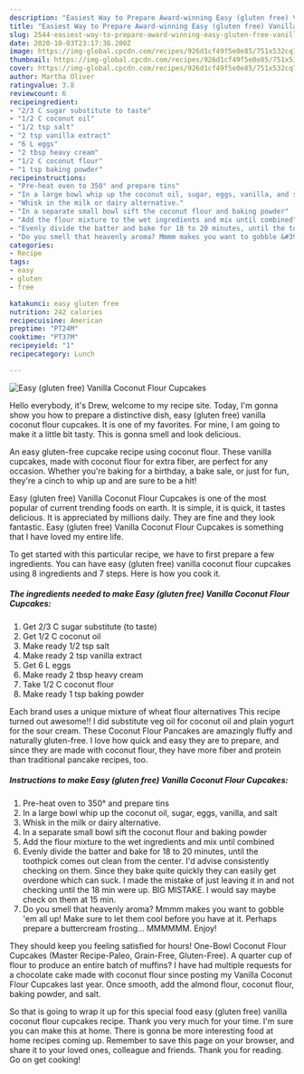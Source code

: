 ```yaml
---
description: "Easiest Way to Prepare Award-winning Easy (gluten free) Vanilla Coconut Flour Cupcakes"
title: "Easiest Way to Prepare Award-winning Easy (gluten free) Vanilla Coconut Flour Cupcakes"
slug: 2544-easiest-way-to-prepare-award-winning-easy-gluten-free-vanilla-coconut-flour-cupcakes
date: 2020-10-03T23:17:38.200Z
image: https://img-global.cpcdn.com/recipes/926d1cf49f5e0e85/751x532cq70/easy-gluten-free-vanilla-coconut-flour-cupcakes-recipe-main-photo.jpg
thumbnail: https://img-global.cpcdn.com/recipes/926d1cf49f5e0e85/751x532cq70/easy-gluten-free-vanilla-coconut-flour-cupcakes-recipe-main-photo.jpg
cover: https://img-global.cpcdn.com/recipes/926d1cf49f5e0e85/751x532cq70/easy-gluten-free-vanilla-coconut-flour-cupcakes-recipe-main-photo.jpg
author: Martha Oliver
ratingvalue: 3.8
reviewcount: 6
recipeingredient:
- "2/3 C sugar substitute to taste"
- "1/2 C coconut oil"
- "1/2 tsp salt"
- "2 tsp vanilla extract"
- "6 L eggs"
- "2 tbsp heavy cream"
- "1/2 C coconut flour"
- "1 tsp baking powder"
recipeinstructions:
- "Pre-heat oven to 350° and prepare tins"
- "In a large bowl whip up the coconut oil, sugar, eggs, vanilla, and salt"
- "Whisk in the milk or dairy alternative."
- "In a separate small bowl sift the coconut flour and baking powder"
- "Add the flour mixture to the wet ingredients and mix until combined"
- "Evenly divide the batter and bake for 18 to 20 minutes, until the toothpick comes out clean from the center. I&#39;d advise consistently checking on them. Since they bake quite quickly they can easily get overdone which can suck. I made the mistake of just leaving it in and not checking until the 18 min were up. BIG MISTAKE. I would say maybe check on them at 15 min."
- "Do you smell that heavenly aroma? Mmmm makes you want to gobble &#39;em all up! Make sure to let them cool before you have at it. Perhaps prepare a buttercream frosting... MMMMMM. Enjoy!"
categories:
- Recipe
tags:
- easy
- gluten
- free

katakunci: easy gluten free 
nutrition: 242 calories
recipecuisine: American
preptime: "PT24M"
cooktime: "PT37M"
recipeyield: "1"
recipecategory: Lunch

---
```



![Easy (gluten free) Vanilla Coconut Flour Cupcakes](https://img-global.cpcdn.com/recipes/926d1cf49f5e0e85/751x532cq70/easy-gluten-free-vanilla-coconut-flour-cupcakes-recipe-main-photo.jpg)

Hello everybody, it's Drew, welcome to my recipe site. Today, I'm gonna show you how to prepare a distinctive dish, easy (gluten free) vanilla coconut flour cupcakes. It is one of my favorites. For mine, I am going to make it a little bit tasty. This is gonna smell and look delicious.

An easy gluten-free cupcake recipe using coconut flour. These vanilla cupcakes, made with coconut flour for extra fiber, are perfect for any occasion. Whether you&#39;re baking for a birthday, a bake sale, or just for fun, they&#39;re a cinch to whip up and are sure to be a hit!

Easy (gluten free) Vanilla Coconut Flour Cupcakes is one of the most popular of current trending foods on earth. It is simple, it is quick, it tastes delicious. It is appreciated by millions daily. They are fine and they look fantastic. Easy (gluten free) Vanilla Coconut Flour Cupcakes is something that I have loved my entire life.


To get started with this particular recipe, we have to first prepare a few ingredients. You can have easy (gluten free) vanilla coconut flour cupcakes using 8 ingredients and 7 steps. Here is how you cook it.

<!--inarticleads1-->

##### The ingredients needed to make Easy (gluten free) Vanilla Coconut Flour Cupcakes:

1. Get 2/3 C sugar substitute (to taste)
1. Get 1/2 C coconut oil
1. Make ready 1/2 tsp salt
1. Make ready 2 tsp vanilla extract
1. Get 6 L eggs
1. Make ready 2 tbsp heavy cream
1. Take 1/2 C coconut flour
1. Make ready 1 tsp baking powder


Each brand uses a unique mixture of wheat flour alternatives This recipe turned out awesome!! I did substitute veg oil for coconut oil and plain yogurt for the sour cream. These Coconut Flour Pancakes are amazingly fluffy and naturally gluten-free. I love how quick and easy they are to prepare, and since they are made with coconut flour, they have more fiber and protein than traditional pancake recipes, too. 

<!--inarticleads2-->

##### Instructions to make Easy (gluten free) Vanilla Coconut Flour Cupcakes:

1. Pre-heat oven to 350° and prepare tins
1. In a large bowl whip up the coconut oil, sugar, eggs, vanilla, and salt
1. Whisk in the milk or dairy alternative.
1. In a separate small bowl sift the coconut flour and baking powder
1. Add the flour mixture to the wet ingredients and mix until combined
1. Evenly divide the batter and bake for 18 to 20 minutes, until the toothpick comes out clean from the center. I&#39;d advise consistently checking on them. Since they bake quite quickly they can easily get overdone which can suck. I made the mistake of just leaving it in and not checking until the 18 min were up. BIG MISTAKE. I would say maybe check on them at 15 min.
1. Do you smell that heavenly aroma? Mmmm makes you want to gobble &#39;em all up! Make sure to let them cool before you have at it. Perhaps prepare a buttercream frosting... MMMMMM. Enjoy!


They should keep you feeling satisfied for hours! One-Bowl Coconut Flour Cupcakes (Master Recipe-Paleo, Grain-Free, Gluten-Free). A quarter cup of flour to produce an entire batch of muffins? I have had multiple requests for a chocolate cake made with coconut flour since posting my Vanilla Coconut Flour Cupcakes last year. Once smooth, add the almond flour, coconut flour, baking powder, and salt. 

So that is going to wrap it up for this special food easy (gluten free) vanilla coconut flour cupcakes recipe. Thank you very much for your time. I'm sure you can make this at home. There is gonna be more interesting food at home recipes coming up. Remember to save this page on your browser, and share it to your loved ones, colleague and friends. Thank you for reading. Go on get cooking!
